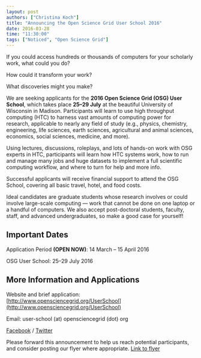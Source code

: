 ```yaml
---
layout: post
authors: ["Christina Koch"]
title: "Announcing the Open Science Grid User School 2016"
date: 2016-03-28
time: "11:30:00"
tags: ["Noticed", "Open Science Grid"]
---
```


If you could access hundreds or thousands of computers for your scholarly work, what could you do? 

How could it transform your work?

What discoveries might you make?

We are seeking applicants for the **2016 Open Science Grid (OSG) User
School**, which takes place **25–29 July** at the beautiful University of
Wisconsin in Madison. Participants will learn to use high throughput
computing (HTC) to harness vast amounts of computing power for research,
applicable to nearly any field of study (e.g., physics, chemistry,
engineering, life sciences, earth sciences, agricultural and animal
sciences, economics, social sciences, medicine, and more).

Using lectures, discussions, roleplays, and lots of hands-on work with
OSG experts in HTC, participants will learn how HTC systems work, how to
run and manage many jobs and huge datasets to implement a full
scientific computing workflow, and where to turn for help and more info.

Successful applicants will receive financial support to attend the OSG
School, covering all basic travel, hotel, and food costs.

Ideal candidates are graduate students whose research involves or could
involve large-scale computing — work that cannot be done on one laptop
or a handful of computers. We also accept post-doctoral students,
faculty, staff, and advanced undergraduates, so make a good case for
yourself!

## Important Dates 

Application Period **(OPEN NOW)**: 14 March – 15 April 2016

OSG User School: 25–29 July 2016

## More Information and Applications

Website and brief application: [http://www.opensciencegrid.org/UserSchool](http://www.opensciencegrid.org/UserSchool)

Email: user-school (at) opensciencegrid (dot) org

[Facebook](https://www.facebook.com/OSGUserSchool) / [Twitter](https://twitter.com/osguserschool) 

Please forward this announcement to help us reach potential participants, 
and consider posting our flyer where appropriate.  [Link to flyer](https://twiki.opensciencegrid.org/twiki/bin/viewfile/Education/OSGUserSchool2016/osg-user-school-2016-flyer.pdf)